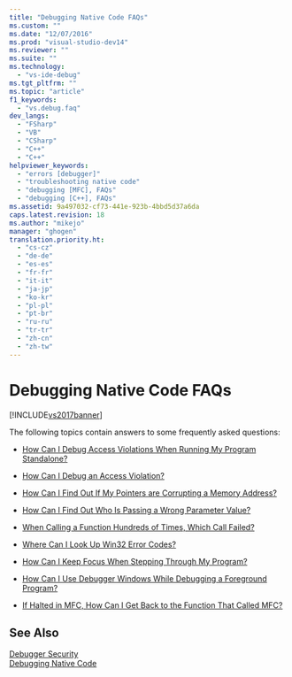 ```yaml
---
title: "Debugging Native Code FAQs"
ms.custom: ""
ms.date: "12/07/2016"
ms.prod: "visual-studio-dev14"
ms.reviewer: ""
ms.suite: ""
ms.technology: 
  - "vs-ide-debug"
ms.tgt_pltfrm: ""
ms.topic: "article"
f1_keywords: 
  - "vs.debug.faq"
dev_langs: 
  - "FSharp"
  - "VB"
  - "CSharp"
  - "C++"
  - "C++"
helpviewer_keywords: 
  - "errors [debugger]"
  - "troubleshooting native code"
  - "debugging [MFC], FAQs"
  - "debugging [C++], FAQs"
ms.assetid: 9a497032-cf73-441e-923b-4bbd5d37a6da
caps.latest.revision: 18
ms.author: "mikejo"
manager: "ghogen"
translation.priority.ht: 
  - "cs-cz"
  - "de-de"
  - "es-es"
  - "fr-fr"
  - "it-it"
  - "ja-jp"
  - "ko-kr"
  - "pl-pl"
  - "pt-br"
  - "ru-ru"
  - "tr-tr"
  - "zh-cn"
  - "zh-tw"
---
```

# Debugging Native Code FAQs
[!INCLUDE[vs2017banner](../code-quality/includes/vs2017banner.md)]

The following topics contain answers to some frequently asked questions:  
  
-   [How Can I Debug Access Violations When Running My Program Standalone?](../debugger/how-can-i-debug-access-violations-when-running-my-program-outside-the-debugger-.md)  
  
-   [How Can I Debug an Access Violation?](../debugger/how-can-i-debug-an-access-violation-.md)  
  
-   [How Can I Find Out If My Pointers are Corrupting a Memory Address?](../debugger/how-can-i-find-out-if-my-pointers-corrupt-a-memory-address-.md)  
  
-   [How Can I Find Out Who Is Passing a Wrong Parameter Value?](../debugger/how-can-i-find-out-who-is-passing-a-wrong-parameter-value-.md)  
  
-   [When Calling a Function Hundreds of Times, Which Call Failed?](../debugger/when-calling-a-function-hundreds-of-times--how-do-i-know-which-call-failed-.md)  
  
-   [Where Can I Look Up Win32 Error Codes?](../debugger/where-can-i-look-up-win32-error-codes-.md)  
  
-   [How Can I Keep Focus When Stepping Through My Program?](../debugger/how-can-i-keep-focus-when-stepping-through-my-program-.md)  
  
-   [How Can I Use Debugger Windows While Debugging a Foreground Program?](../debugger/how-can-i-use-debugger-windows-while-debugging-a-foreground-program-.md)  
  
-   [If Halted in MFC, How Can I Get Back to the Function That Called MFC?](../debugger/how-to--get-back-to-the-function-that-called-mfc-if-halted.md)  
  
## See Also  
 [Debugger Security](../debugger/debugger-security.md)   
 [Debugging Native Code](../debugger/debugging-native-code.md)